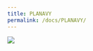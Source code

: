```yaml
---
title: PLANAVY
permalink: /docs/PLANAVY/
---
```


<img src="https://www.nomanland.tech/assets/img/PLANAVY.jpg">
